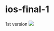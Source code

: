 # ios-final-1
1st version
<img src=https://www.ncnu.edu.tw/ncnuweb/units/share/全校共用/web_material/images/banner/banner_4.gif>
